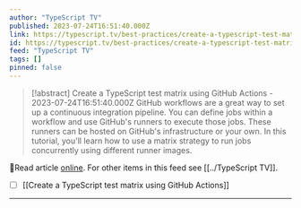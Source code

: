 ```yaml
---
author: "TypeScript TV"
published: 2023-07-24T16:51:40.000Z
link: https://typescript.tv/best-practices/create-a-typescript-test-matrix-using-github-actions/
id: https://typescript.tv/best-practices/create-a-typescript-test-matrix-using-github-actions/
feed: "TypeScript TV"
tags: []
pinned: false
---
```

> [!abstract] Create a TypeScript test matrix using GitHub Actions - 2023-07-24T16:51:40.000Z
> GitHub workflows are a great way to set up a continuous integration pipeline. You can define jobs within a workflow and use GitHub's runners to execute those jobs. These runners can be hosted on GitHub's infrastructure or your own. In this tutorial, you'll learn how to use a matrix strategy to run jobs concurrently using different runner images.

🔗Read article [online](https://typescript.tv/best-practices/create-a-typescript-test-matrix-using-github-actions/). For other items in this feed see [[../TypeScript TV]].

- [ ] [[Create a TypeScript test matrix using GitHub Actions]]
- - -

